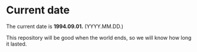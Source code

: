 # Current date

The current date is **1994.09.01.** (YYYY.MM.DD.)

This repository will be good when the world ends, so we will know how long it lasted.